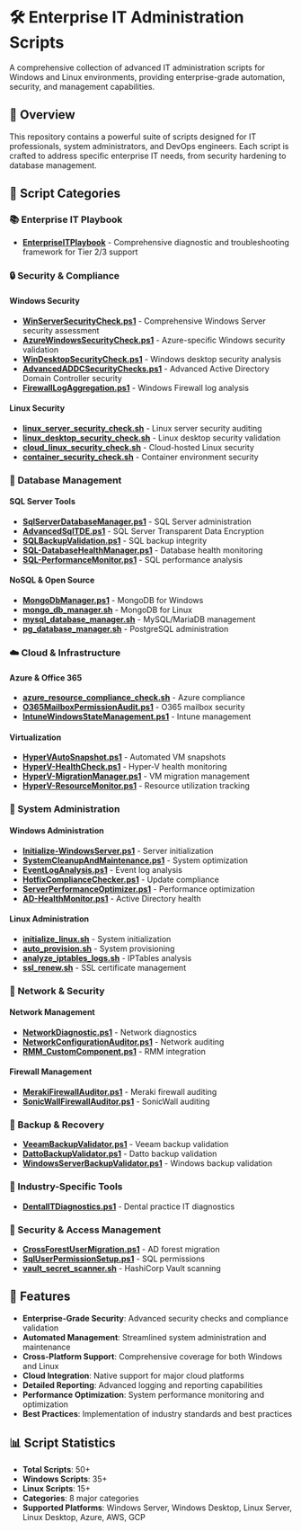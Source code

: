 # 🛠️ Enterprise IT Administration Scripts

A comprehensive collection of advanced IT administration scripts for Windows and Linux environments, providing enterprise-grade automation, security, and management capabilities.

## 🌟 Overview

This repository contains a powerful suite of scripts designed for IT professionals, system administrators, and DevOps engineers. Each script is crafted to address specific enterprise IT needs, from security hardening to database management.

## 🎯 Script Categories

### 📚 Enterprise IT Playbook
- **[EnterpriseITPlaybook](EnterpriseITPlaybook/)** - Comprehensive diagnostic and troubleshooting framework for Tier 2/3 support

### 🔒 Security & Compliance

#### Windows Security
- **[WinServerSecurityCheck.ps1](Windows/WinServerSecurityCheck.ps1)** - Comprehensive Windows Server security assessment
- **[AzureWindowsSecurityCheck.ps1](Windows/AzureWindowsSecurityCheck.ps1)** - Azure-specific Windows security validation
- **[WinDesktopSecurityCheck.ps1](Windows/WinDesktopSecurityCheck.ps1)** - Windows desktop security analysis
- **[AdvancedADDCSecurityChecks.ps1](Windows/AdvancedADDCSecurityChecks.ps1)** - Advanced Active Directory Domain Controller security
- **[FirewallLogAggregation.ps1](Windows/FirewallLogAggregation.ps1)** - Windows Firewall log analysis

#### Linux Security
- **[linux_server_security_check.sh](Linux/linux_server_security_check.sh)** - Linux server security auditing
- **[linux_desktop_security_check.sh](Linux/linux_desktop_security_check.sh)** - Linux desktop security validation
- **[cloud_linux_security_check.sh](Linux/cloud_linux_security_check.sh)** - Cloud-hosted Linux security
- **[container_security_check.sh](Linux/container_security_check.sh)** - Container environment security

### 💾 Database Management

#### SQL Server Tools
- **[SqlServerDatabaseManager.ps1](Windows/SqlServerDatabaseManager.ps1)** - SQL Server administration
- **[AdvancedSqlTDE.ps1](Windows/AdvancedSqlTDE.ps1)** - SQL Server Transparent Data Encryption
- **[SQLBackupValidation.ps1](Windows/SQLBackupValidation.ps1)** - SQL backup integrity
- **[SQL-DatabaseHealthManager.ps1](Windows/SQL-DatabaseHealthManager.ps1)** - Database health monitoring
- **[SQL-PerformanceMonitor.ps1](Windows/SQL-PerformanceMonitor.ps1)** - SQL performance analysis

#### NoSQL & Open Source
- **[MongoDbManager.ps1](Windows/MongoDbManager.ps1)** - MongoDB for Windows
- **[mongo_db_manager.sh](Linux/mongo_db_manager.sh)** - MongoDB for Linux
- **[mysql_database_manager.sh](Linux/mysql_database_manager.sh)** - MySQL/MariaDB management
- **[pg_database_manager.sh](Linux/pg_database_manager.sh)** - PostgreSQL administration

### ☁️ Cloud & Infrastructure

#### Azure & Office 365
- **[azure_resource_compliance_check.sh](Windows/azure_resource_compliance_check.sh)** - Azure compliance
- **[O365MailboxPermissionAudit.ps1](Windows/O365MailboxPermissionAudit.ps1)** - O365 mailbox security
- **[IntuneWindowsStateManagement.ps1](Windows/IntuneWindowsStateManagement.ps1)** - Intune management

#### Virtualization
- **[HyperVAutoSnapshot.ps1](Windows/HyperVAutoSnapshot.ps1)** - Automated VM snapshots
- **[HyperV-HealthCheck.ps1](Windows/HyperV-HealthCheck.ps1)** - Hyper-V health monitoring
- **[HyperV-MigrationManager.ps1](Windows/HyperV-MigrationManager.ps1)** - VM migration management
- **[HyperV-ResourceMonitor.ps1](Windows/HyperV-ResourceMonitor.ps1)** - Resource utilization tracking

### 🔄 System Administration

#### Windows Administration
- **[Initialize-WindowsServer.ps1](Windows/Initialize-WindowsServer.ps1)** - Server initialization
- **[SystemCleanupAndMaintenance.ps1](Windows/SystemCleanupAndMaintenance.ps1)** - System optimization
- **[EventLogAnalysis.ps1](Windows/EventLogAnalysis.ps1)** - Event log analysis
- **[HotfixComplianceChecker.ps1](Windows/HotfixComplianceChecker.ps1)** - Update compliance
- **[ServerPerformanceOptimizer.ps1](Windows/ServerPerformanceOptimizer.ps1)** - Performance optimization
- **[AD-HealthMonitor.ps1](Windows/AD-HealthMonitor.ps1)** - Active Directory health

#### Linux Administration
- **[initialize_linux.sh](Linux/initialize_linux.sh)** - System initialization
- **[auto_provision.sh](Linux/auto_provision.sh)** - System provisioning
- **[analyze_iptables_logs.sh](Linux/analyze_iptables_logs.sh)** - IPTables analysis
- **[ssl_renew.sh](Linux/ssl_renew.sh)** - SSL certificate management

### 🔗 Network & Security

#### Network Management
- **[NetworkDiagnostic.ps1](Windows/NetworkDiagnostic.ps1)** - Network diagnostics
- **[NetworkConfigurationAuditor.ps1](Windows/NetworkConfigurationAuditor.ps1)** - Network auditing
- **[RMM_CustomComponent.ps1](Windows/RMM_CustomComponent.ps1)** - RMM integration

#### Firewall Management
- **[MerakiFirewallAuditor.ps1](Windows/MerakiFirewallAuditor.ps1)** - Meraki firewall auditing
- **[SonicWallFirewallAuditor.ps1](Windows/SonicWallFirewallAuditor.ps1)** - SonicWall auditing

### 🔐 Backup & Recovery
- **[VeeamBackupValidator.ps1](Windows/VeeamBackupValidator.ps1)** - Veeam backup validation
- **[DattoBackupValidator.ps1](Windows/DattoBackupValidator.ps1)** - Datto backup validation
- **[WindowsServerBackupValidator.ps1](Windows/WindowsServerBackupValidator.ps1)** - Windows backup validation

### 🏥 Industry-Specific Tools
- **[DentalITDiagnostics.ps1](Windows/DentalITDiagnostics.ps1)** - Dental practice IT diagnostics

### 🔑 Security & Access Management
- **[CrossForestUserMigration.ps1](Windows/CrossForestUserMigration.ps1)** - AD forest migration
- **[SqlUserPermissionSetup.ps1](Windows/SqlUserPermissionSetup.ps1)** - SQL permissions
- **[vault_secret_scanner.sh](Linux/vault_secret_scanner.sh)** - HashiCorp Vault scanning

## 🚀 Features

- **Enterprise-Grade Security**: Advanced security checks and compliance validation
- **Automated Management**: Streamlined system administration and maintenance
- **Cross-Platform Support**: Comprehensive coverage for both Windows and Linux
- **Cloud Integration**: Native support for major cloud platforms
- **Detailed Reporting**: Advanced logging and reporting capabilities
- **Performance Optimization**: System performance monitoring and optimization
- **Best Practices**: Implementation of industry standards and best practices

## 📊 Script Statistics

- **Total Scripts**: 50+
- **Windows Scripts**: 35+
- **Linux Scripts**: 15+
- **Categories**: 8 major categories
- **Supported Platforms**: Windows Server, Windows Desktop, Linux Server, Linux Desktop, Azure, AWS, GCP
